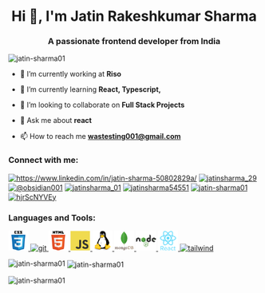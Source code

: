 <h1 align="center">Hi 👋, I'm Jatin Rakeshkumar Sharma</h1>
<h3 align="center">A passionate frontend developer from India</h3>

<p align="left"> <img src="https://komarev.com/ghpvc/?username=jatin-sharma01&label=Profile%20views&color=0e75b6&style=flat" alt="jatin-sharma01" /> </p>

- 🔭 I’m currently working at **Riso**

- 🌱 I’m currently learning **React, Typescript,**

- 👯 I’m looking to collaborate on **Full Stack Projects**

- 💬 Ask me about **react**

- 📫 How to reach me **wastesting001@gmail.com**

<h3 align="left">Connect with me:</h3>
<p align="left">
<a href="https://linkedin.com/in/https://www.linkedin.com/in/jatin-sharma-50802829a/" target="blank"><img align="center" src="https://raw.githubusercontent.com/rahuldkjain/github-profile-readme-generator/master/src/images/icons/Social/linked-in-alt.svg" alt="https://www.linkedin.com/in/jatin-sharma-50802829a/" height="30" width="40" /></a>
<a href="https://instagram.com/jatinsharma_29" target="blank"><img align="center" src="https://raw.githubusercontent.com/rahuldkjain/github-profile-readme-generator/master/src/images/icons/Social/instagram.svg" alt="jatinsharma_29" height="30" width="40" /></a>
<a href="https://medium.com/@obsidian001" target="blank"><img align="center" src="https://raw.githubusercontent.com/rahuldkjain/github-profile-readme-generator/master/src/images/icons/Social/medium.svg" alt="@obsidian001" height="30" width="40" /></a>
<a href="https://www.codechef.com/users/jatinsharma_01" target="blank"><img align="center" src="https://cdn.jsdelivr.net/npm/simple-icons@3.1.0/icons/codechef.svg" alt="jatinsharma_01" height="30" width="40" /></a>
<a href="https://www.hackerrank.com/jatinsharma54551" target="blank"><img align="center" src="https://raw.githubusercontent.com/rahuldkjain/github-profile-readme-generator/master/src/images/icons/Social/hackerrank.svg" alt="jatinsharma54551" height="30" width="40" /></a>
<a href="https://www.leetcode.com/jatin-sharma01" target="blank"><img align="center" src="https://raw.githubusercontent.com/rahuldkjain/github-profile-readme-generator/master/src/images/icons/Social/leet-code.svg" alt="jatin-sharma01" height="30" width="40" /></a>
<a href="https://discord.gg/hjrScNYVEy" target="blank"><img align="center" src="https://raw.githubusercontent.com/rahuldkjain/github-profile-readme-generator/master/src/images/icons/Social/discord.svg" alt="hjrScNYVEy" height="30" width="40" /></a>
</p>

<h3 align="left">Languages and Tools:</h3>
<p align="left"> <a href="https://www.w3schools.com/css/" target="_blank" rel="noreferrer"> <img src="https://raw.githubusercontent.com/devicons/devicon/master/icons/css3/css3-original-wordmark.svg" alt="css3" width="40" height="40"/> </a> <a href="https://git-scm.com/" target="_blank" rel="noreferrer"> <img src="https://www.vectorlogo.zone/logos/git-scm/git-scm-icon.svg" alt="git" width="40" height="40"/> </a> <a href="https://www.w3.org/html/" target="_blank" rel="noreferrer"> <img src="https://raw.githubusercontent.com/devicons/devicon/master/icons/html5/html5-original-wordmark.svg" alt="html5" width="40" height="40"/> </a> <a href="https://developer.mozilla.org/en-US/docs/Web/JavaScript" target="_blank" rel="noreferrer"> <img src="https://raw.githubusercontent.com/devicons/devicon/master/icons/javascript/javascript-original.svg" alt="javascript" width="40" height="40"/> </a> <a href="https://www.linux.org/" target="_blank" rel="noreferrer"> <img src="https://raw.githubusercontent.com/devicons/devicon/master/icons/linux/linux-original.svg" alt="linux" width="40" height="40"/> </a> <a href="https://www.mongodb.com/" target="_blank" rel="noreferrer"> <img src="https://raw.githubusercontent.com/devicons/devicon/master/icons/mongodb/mongodb-original-wordmark.svg" alt="mongodb" width="40" height="40"/> </a> <a href="https://nodejs.org" target="_blank" rel="noreferrer"> <img src="https://raw.githubusercontent.com/devicons/devicon/master/icons/nodejs/nodejs-original-wordmark.svg" alt="nodejs" width="40" height="40"/> </a> <a href="https://reactjs.org/" target="_blank" rel="noreferrer"> <img src="https://raw.githubusercontent.com/devicons/devicon/master/icons/react/react-original-wordmark.svg" alt="react" width="40" height="40"/> </a> <a href="https://tailwindcss.com/" target="_blank" rel="noreferrer"> <img src="https://www.vectorlogo.zone/logos/tailwindcss/tailwindcss-icon.svg" alt="tailwind" width="40" height="40"/> </a> </p>

<p><img align="left" src="https://github-readme-stats.vercel.app/api/top-langs?username=jatin-sharma01&show_icons=true&locale=en&layout=compact" alt="jatin-sharma01" /></p>

<p>&nbsp;<img align="center" src="https://github-readme-stats.vercel.app/api?username=jatin-sharma01&show_icons=true&locale=en" alt="jatin-sharma01" /></p>

<p><img align="center" src="https://github-readme-streak-stats.herokuapp.com/?user=jatin-sharma01&" alt="jatin-sharma01" /></p>
